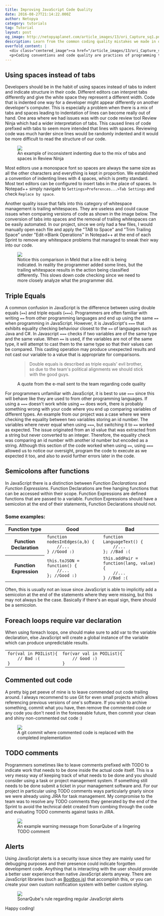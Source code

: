 ```yaml
---
title: Improving JavaScript Code Quality
date: 2016-08-27T21:14:22.000Z
author: Netopya
category: tutorials
tag: Tutorial
layout: post
og_image: http://netopyaplanet.com/article_images/13/ori_Capture_sq1.png
description: Learn from the common coding quality mistakes we made in our software engineering project as pointed out by SonarQube.
overfold_content: |
  <div class="centered_image"><a href="/article_images/13/ori_Capture_sq1.png"><img src="/article_images/13/thb_Capture_sq1.png" class="img-thumbnail"/></a></div>
  <p>Coding conventions and code quality are practices of programming that are often ignored by many of us software developers. However when working on a school project with 6 other peers, I was responsible for setting up a program called SonarQube to analyze the quality of our code. Not only did SonarQube detect multiple quality issues with our code base, it also provided many useful suggestions to improve code readability, increase robustness against bugs, and every prevent security risks. The following blog post is based off of an e-mail that I wrote to the team explaining many common software quality issues that were arising in our code along with suggestions on how we could improve. I find that many of these tips can be applied to any JavaScript project and I am personally always taking them into account when I program web applications.</p>
---
```


<h2>Using spaces instead of tabs</h2>
<p>Developers should be in the habit of using spaces instead of tabs to indent and indicate structure in their code. Different editors can interpret tabs differently and give the white space they represent a different width. Code that is indented one way for a developer might appear differently on another developer's computer. This is especially a problem when there is a mix of tabs and spaces leading to indentation of lines can become really out of hand. One area where we had issues was with our code review tool Review Ninja which had a wider interpretation of tabs. This caused lines of code prefixed with tabs to seem more intended that lines with spaces. Reviewing code was much harder since lines would be randomly indented and it would be more difficult to read the structure of our code.</p>
<figure>
    <a href="/article_images/13/ori_Capture_ninja2.png"><img src="/article_images/13/thb_Capture_ninja2.png" class="img-thumbnail"/></a>
    <figcaption>An example of inconsistent indenting due to the mix of tabs and spaces in Review Ninja</figcaption>
</figure>
<p>Most editors use a monospace font so spaces are always the same size as all the other characters and everything is kept in proportion. We established a convention of indenting lines with 4 spaces, which is pretty standard. Most text editors can be configured to insert tabs in the place of spaces. In Notepad++ simply navigate to <code>Settings>Preferences...>Tab Settings</code> and check <code>Replace by space</code>.</p>
<p>Another quality issue that falls into this category of whitespace management is trailing whitespaces. They are useless and could cause issues when comparing versions of code as shown in the image below. The conversion of tabs into spaces and the removal of trailing whitespaces can be easily automated. In our project, since we only had a few files, I would manually open each file and apply the "TAB to Space" and "Trim Trailing Space" under "Edit->Blank Operations" in Notepad++ at the end of each Sprint to remove any whitespace problems that managed to sneak their way into our code.</p>
<figure>
    <a href="/article_images/13/ori_Capture_meld1.png"><img src="/article_images/13/thb_Capture_meld1.png" class="img-thumbnail"/></a>
    <figcaption>Notice this comparison in Meld that a line edit is being indicated. In reality the programmer added some lines, but the trailing whitespace results in the action being classified differently. This slows down code checking since we need to more closely analyze what the programmer did.</figcaption>
</figure>
<h2>Triple Equals</h2>
<p>A common confusion in JavaScript is the difference between using double equals (<code>==</code>) and triple equals (<code>===</code>). Programmers are often familiar with writing <code>==</code> from other programming languages and end up using the same <code>==</code> when programming in JavaScript. However, it is JavaScript's <code>===</code> that exhibits equality checking behaviour closest to the <code>==</code> of languages such as Java and C#. In Javascript <code>===</code> checks if two variables are of the same type and the same value. When <code>==</code> is used, if the variables are not of the same type, it will attempt to cast them to the same type so that their values can be compared. This casting operation may produce unexpected results and not cast our variable to a value that is appropriate for comparisons.</p>
<figure>
    <blockquote><p>Double equals is described as triple equals' evil brother, so due to the team's political alignments we should stick with the good guys.</p></blockquote>
    <figcaption>A quote from the e-mail sent to the team regarding code quality</figcaption>
</figure>
<p>For programmers unfamiliar with JavaScript, it is best to use <code>===</code> since this will behave like they are used to from other programming languages. If using a <code>===</code> doesn't work while using <code>==</code> does work, there is probably something wrong with your code where you end up comparing variables of different types. An example from our project was a case where we were checking the equality between two variables storing an id number. The variables where never equal when using <code>===</code>, but switching it to <code>==</code> worked as expected. The issue originated from an id value that was extracted from a string but never converted to an integer. Therefore, the equality check was comparing an id number with another id number but encoded as a string. Although this section of the code worked when using <code>==</code>, using <code>===</code> allowed us to notice our oversight, program the code to execute as we expected it too, and also to avoid further errors later in the code.</p>
<h2>Semicolons after functions</h2>
<p>In JavaScript there is a distinction between  <i>Function Declarations</i> and <i>Function Expressions</i>. Function Declarations are free hanging functions that can be accessed within their scope. Function Expressions are defined functions that are passed to a variable. Function Expressions should have a semicolon at the end of their statements, Function Declarations should not.</p>
<h3>Some examples:</h3>
<div class="table-responsive">
    <table class="table table-bordered">
        <thead>
            <th>Function type</th>
            <th class="success bg-success text-white">Good</th>
            <th class="danger bg-danger text-white">Bad</th>
        </thead>
        <tbody>
            <tr>
                <th scope="row">Function Declaration</th>
                <td>
                    <code>function nodesInEdges(a,b) {</br>&nbsp;&nbsp;&nbsp;&nbsp;//...</br>} //Good :)</code>
                </td>
                <td>
                    <code>function LanguageText() {</br>&nbsp;&nbsp;&nbsp;&nbsp;//...</br>}; //Bad :(</code>
                </td>
            </tr>
            <tr>
                <th scope="row">Function Expression</th>
                <td>
                    <code>this.toJSON = function() {</br>&nbsp;&nbsp;&nbsp;&nbsp;//...</br>}; //Good :)</code>
                </td>
                <td>
                    <code>this.addPair = function(lang, value){</br>&nbsp;&nbsp;&nbsp;&nbsp;//...</br>} //Bad :(</code>
                </td>
            </tr>
        </tbody>
    </table>
</div>
<p>Often, this is usually not an issue since JavaScript is able to implicitly add a semicolon at the end of the statements where they were missing, but this may not always be the case. Basically if there's an equal sign, there should be a semicolon.</p>
<h2>Foreach loops require var declaration</h2>
<p>When using foreach loops, one should make sure to add var to the variable declaration, else JavaScript will create a global instance of the variable which can produce unpredictable results.</p>
<div class="table-responsive">
    <table class="table table-bordered">
        <tbody>
            <tr>
                <td>
                    <code>for(val in POIList){</br>&nbsp;&nbsp;&nbsp;&nbsp;// Bad :(</br>}</code>
                </td>
                <td>
                    <code>for(var val in POIList){</br>&nbsp;&nbsp;&nbsp;&nbsp;// Good :)</br>}</code>
                </td>
            </tr>
        </tbody>
    </table>
</div>
<h2>Commented out code</h2>
<p>A pretty big pet peeve of mine is to leave commended out code trailing around. I always recommend to use Git for even small projects which allows referencing previous versions of one's software. If you wish to archive something, commit what you have, then remove the commented code or any code you don't need in the foreseeable future, then commit your clean and shiny non-commented out code :)</p>
<figure>
    <a href="/article_images/13/ori_Capture_commented_code.png"><img src="/article_images/13/thb_Capture_commented_code.png" class="img-thumbnail"/></a>
    <figcaption>A git commit where commented code is replaced with the completed implementation</figcaption>
</figure>
<h2>TODO comments</h2>
<p>Programmers sometimes like to leave comments prefixed with TODO to indicate work that needs to be done inside the actual code itself. This is a very messy way of keeping track of what needs to be done and you should consider using a task or project management system. If something still needs to be done submit a ticket in your management software and. For our project in particular using TODO comments ways particularly gnarly since we were already using JIRA for task management. My compromise to the team was to resolve any TODO comments they generated by the end of the Sprint to avoid the technical debt created from combing through the code and evaluating TODO comments against tasks in JIRA.</p>
<figure>
    <a href="/article_images/13/ori_Capture_todo2.png"><img src="/article_images/13/thb_Capture_todo2.png" class="img-thumbnail"/></a>
    <figcaption>An example warning message from SonarQube of a lingering TODO comment</figcaption>
</figure>
<h2>Alerts</h2>
<p>Using JavaScript alerts is a security issue since they are mainly used for debugging purposes and their presence could indicate forgotten development code. Anything that is interacting with the user should provide a better user experience then native JavaScript alerts anyway. There are JavaScript libraries (such as <a href=” http://bootboxjs.com/”>Bootbox.js</a>) that accomplish this, or you can create your own custom notification system with better custom styling.</p>
<figure>
    <a href="/article_images/13/ori_Capture_alert1.png"><img src="/article_images/13/thb_Capture_alert1.png" class="img-thumbnail"/></a>
    <figcaption>SonarQube's rule regarding regular JavaScript alerts</figcaption>
</figure>
<p>Happy coding!</p>